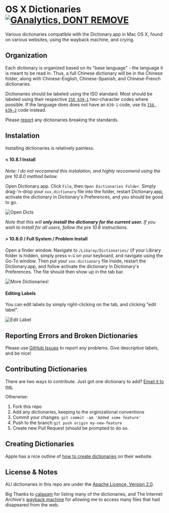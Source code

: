 # OS X Dictionaries [![GAnalytics, DONT REMOVE](https://ga-beacon.appspot.com/UA-6208376-3/osx-dictionaries/)](https://github.com/igrigorik/ga-beacon)

Various dictionaries compatible with the Dictionary.app in Mac OS X, found on various websites, using the wayback machine, and crying.

## Organization
Each dictionary is organized based on its "base language" - the language it is meant to be read in. Thus, a full Chinese dictionary will be in the Chinese folder, along with Chinese-English, Chinese-Spanish, and Chinese-French dictionaries. 

Dictionaries should be labeled using the ISO standard. Most should be labeled using their respective [`ISO 639-1`](http://en.wikipedia.org/wiki/List_of_ISO_639-1_codes) two-character codes where possible. If the language does does not have an `639-1` code, use its [`ISO 639-2`](http://en.wikipedia.org/wiki/List_of_ISO_639-2_codes) code instead.

Please [report](#reporting-errors-and-broken-dictionaries) any dictionaries breaking the standards.

## Instalation
Installing dictionaries is relatively painless.

#### < 10.8.1 Install
*Note: I do not reccomend this instalation, and highly reccomend using the pre 10.8.0 method below.*


Open Dictionary.app. Click `File`, then `Open Dictionaries Folder`. Simply drag-'n-drop your `xxx.dictionary` file into the folder, restart Dictionary.app, activate the dictionary in Dictionary's Preferences, and you should be good to go.

![Open Dicts](http://i.imgur.com/AGjisDj.png)

*Note that this will* ***only install the dictionary for the current user.*** *If you wish to install for all users, follow the pre 10.8 instructions.*


#### > 10.8.0 / Full System / Problem Install
Open a finder window. Navigate to `/Libaray/Dictionaries/` (if your Library folder is hidden, simply press `⌘⇧G` on your keyboard, and navigate using the Go-To window. Then put your `xxx.dictionary` file inside, restart the Dictionary.app, and follow activate the dictionary in Dictionary's Preferences. The file should then show up in the tab bar.

![More Dictionaries!](http://i.imgur.com/FLCYZ8T.png)


#### Editing Labels
You can edit labels by simply right-clicking on the tab, and clicking "edit label".

![Edit Label](http://i.imgur.com/AGUS405.png)

## Reporting Errors and Broken Dictionaries
Please use [GitHub Issues](https://github.com/afischer15/osx-dictionaries/issues) to report any problems. Give descriptive labels, and be nice!


## Contributing Dictionaries
There are two ways to contribute. Just got one dictionary to add? [Email it to me.](mailto:afischer15@mac.com) 

Otherwise:

1.  Fork this repo 
2.  Add any dictionaries, keeping to the orginizational conventions
3.  Commit your changes. `git commit -am 'Added some feature'`
4.  Push to the branch `git push origin my-new-feature`
5.  Create new Pull Request (should be prompted to do so.


## Creating Dictionaries
Apple has a nice outline of [how to create dictionaries](https://developer.apple.com/library/mac/documentation/UserExperience/Conceptual/DictionaryServicesProgGuide/Introduction/Introduction.html) on their website. 

## License & Notes
ALl dictionaries in this repo are under the [Apache Licence, Version 2.0](http://www.apache.org/licenses/LICENSE-2.0.html). 

Big Thanks to [calasqm](http://mysite.mweb.co.za/residents/clasqm/mac-os-x-dictionaries/) for listing many of the dictionaries, and The Internet Archive's [wayback machine](http://archive.org/web/) for allowing me to access many files that had disapeared from the web.
